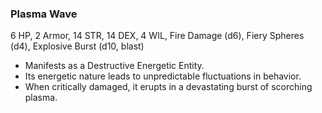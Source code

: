 ### Plasma Wave

6 HP, 2 Armor, 14 STR, 14 DEX, 4 WIL, Fire Damage (d6), Fiery Spheres (d4), Explosive Burst (d10, blast)

- Manifests as a Destructive Energetic Entity.
- Its energetic nature leads to unpredictable fluctuations in behavior.
- When critically damaged, it erupts in a devastating burst of scorching plasma.

